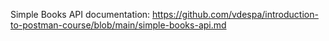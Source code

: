Simple Books API documentation: https://github.com/vdespa/introduction-to-postman-course/blob/main/simple-books-api.md
